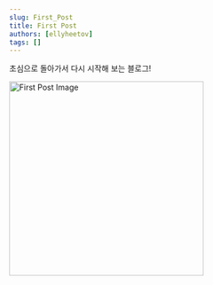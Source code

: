 ```yaml
---
slug: First_Post
title: First Post
authors: [ellyheetov]
tags: []
---
```


초심으로 돌아가서 다시 시작해 보는 블로그!

<img
  src='https://github.com/user-attachments/assets/e2841bf6-b242-4f61-a558-7a52035f6be1'
  alt="First Post Image"
  width="350"
/>